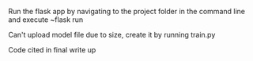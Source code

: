 Run the flask app by navigating to the project folder in the command line and execute ~flask run

Can't upload model file due to size, create it by running train.py

Code cited in final write up
